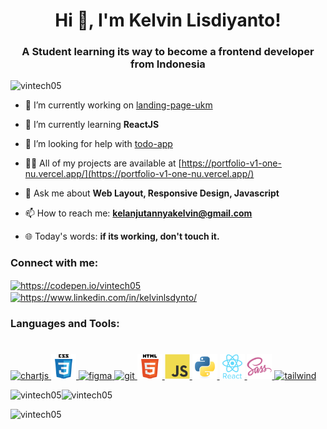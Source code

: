 <h1 align="center">Hi 👋, I'm Kelvin Lisdiyanto!</h1>
<h3 align="center">A Student learning its way to become a frontend developer from Indonesia</h3>

<p align="left"> <img src="https://komarev.com/ghpvc/?username=vintech05&label=Profile%20views&color=0e75b6&style=flat" alt="vintech05" /> </p>

- 🔭 I’m currently working on [landing-page-ukm](https://github.com/vintech05/landing-page-ukm)

- 🌱 I’m currently learning **ReactJS**

- 🤝 I’m looking for help with [todo-app](https://github.com/vintech05/todo-app)

- 👨‍💻 All of my projects are available at [https://portfolio-v1-one-nu.vercel.app/](https://portfolio-v1-one-nu.vercel.app/)

- 💬 Ask me about **Web Layout, Responsive Design, Javascript**

- 📫 How to reach me: **kelanjutannyakelvin@gmail.com**

- 🌐 Today's words: **if its working, don't touch it.**

<h3 align="left">Connect with me:</h3>
<p align="left">
<a href="https://codepen.io/https://codepen.io/vintech05" target="blank"><img align="center" src="https://raw.githubusercontent.com/rahuldkjain/github-profile-readme-generator/master/src/images/icons/Social/codepen.svg" alt="https://codepen.io/vintech05" height="30" width="40" /></a>
<a href="https://linkedin.com/in/https://www.linkedin.com/in/kelvinlsdynto/" target="blank"><img align="center" src="https://raw.githubusercontent.com/rahuldkjain/github-profile-readme-generator/master/src/images/icons/Social/linked-in-alt.svg" alt="https://www.linkedin.com/in/kelvinlsdynto/" height="30" width="40" /></a>
</p>

<h3 align="left">Languages and Tools:</h3>

#

<p align="left"> <a href="https://www.chartjs.org" target="_blank" rel="noreferrer"> <img src="https://www.chartjs.org/media/logo-title.svg" alt="chartjs" width="40" height="40"/> </a> <a href="https://www.w3schools.com/css/" target="_blank" rel="noreferrer"> <img src="https://raw.githubusercontent.com/devicons/devicon/master/icons/css3/css3-original-wordmark.svg" alt="css3" width="40" height="40"/> </a> <a href="https://www.figma.com/" target="_blank" rel="noreferrer"> <img src="https://www.vectorlogo.zone/logos/figma/figma-icon.svg" alt="figma" width="40" height="40"/> </a> <a href="https://git-scm.com/" target="_blank" rel="noreferrer"> <img src="https://www.vectorlogo.zone/logos/git-scm/git-scm-icon.svg" alt="git" width="40" height="40"/> </a> <a href="https://www.w3.org/html/" target="_blank" rel="noreferrer"> <img src="https://raw.githubusercontent.com/devicons/devicon/master/icons/html5/html5-original-wordmark.svg" alt="html5" width="40" height="40"/> </a> <a href="https://developer.mozilla.org/en-US/docs/Web/JavaScript" target="_blank" rel="noreferrer"> <img src="https://raw.githubusercontent.com/devicons/devicon/master/icons/javascript/javascript-original.svg" alt="javascript" width="40" height="40"/> </a> <a href="https://www.python.org" target="_blank" rel="noreferrer"> <img src="https://raw.githubusercontent.com/devicons/devicon/master/icons/python/python-original.svg" alt="python" width="40" height="40"/> </a> <a href="https://reactjs.org/" target="_blank" rel="noreferrer"> <img src="https://raw.githubusercontent.com/devicons/devicon/master/icons/react/react-original-wordmark.svg" alt="react" width="40" height="40"/> </a> <a href="https://sass-lang.com" target="_blank" rel="noreferrer"> <img src="https://raw.githubusercontent.com/devicons/devicon/master/icons/sass/sass-original.svg" alt="sass" width="40" height="40"/> </a> <a href="https://tailwindcss.com/" target="_blank" rel="noreferrer"> <img src="https://www.vectorlogo.zone/logos/tailwindcss/tailwindcss-icon.svg" alt="tailwind" width="40" height="40"/> </a> </p>


<p><img align="left" src="https://github-readme-stats.vercel.app/api/top-langs?username=vintech05&show_icons=true&locale=en&layout=compact" alt="vintech05" /></p>

<p>&nbsp;<img align="left" src="https://github-readme-stats.vercel.app/api?username=vintech05&show_icons=true&locale=en" alt="vintech05" /></p>

<p><img align="left" src="https://github-readme-streak-stats.herokuapp.com/?user=vintech05&" alt="vintech05" /></p>
